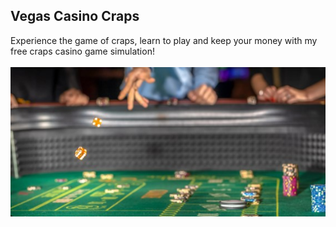 ## Vegas Casino Craps
Experience the game of craps, learn to play and keep your money with my free craps casino game simulation! <br><br>
![Alt text](casino_craps.jpg "People playing casino craps")



